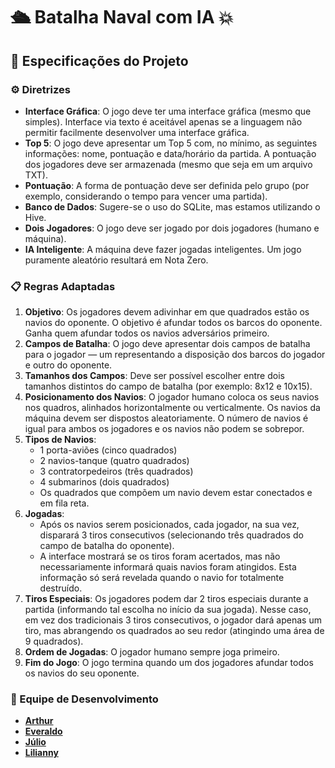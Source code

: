 # 🛳️ Batalha Naval com IA 💥

## 📝 Especificações do Projeto 

### ⚙️ Diretrizes

- **Interface Gráfica**: O jogo deve ter uma interface gráfica (mesmo que simples). Interface via texto é aceitável apenas se a linguagem não permitir facilmente desenvolver uma interface gráfica.
- **Top 5**: O jogo deve apresentar um Top 5 com, no mínimo, as seguintes informações: nome, pontuação e data/horário da partida. A pontuação dos jogadores deve ser armazenada (mesmo que seja em um arquivo TXT).
- **Pontuação**: A forma de pontuação deve ser definida pelo grupo (por exemplo, considerando o tempo para vencer uma partida).
- **Banco de Dados**: Sugere-se o uso do SQLite, mas estamos utilizando o Hive.
- **Dois Jogadores**: O jogo deve ser jogado por dois jogadores (humano e máquina).
- **IA Inteligente**: A máquina deve fazer jogadas inteligentes. Um jogo puramente aleatório resultará em Nota Zero.

### 📋 Regras Adaptadas

1. **Objetivo**: Os jogadores devem adivinhar em que quadrados estão os navios do oponente. O objetivo é afundar todos os barcos do oponente. Ganha quem afundar todos os navios adversários primeiro.
2. **Campos de Batalha**: O jogo deve apresentar dois campos de batalha para o jogador — um representando a disposição dos barcos do jogador e outro do oponente.
3. **Tamanhos dos Campos**: Deve ser possível escolher entre dois tamanhos distintos do campo de batalha (por exemplo: 8x12 e 10x15).
4. **Posicionamento dos Navios**: O jogador humano coloca os seus navios nos quadros, alinhados horizontalmente ou verticalmente. Os navios da máquina devem ser dispostos aleatoriamente. O número de navios é igual para ambos os jogadores e os navios não podem se sobrepor.
5. **Tipos de Navios**:
   - 1 porta-aviões (cinco quadrados)
   - 2 navios-tanque (quatro quadrados)
   - 3 contratorpedeiros (três quadrados)
   - 4 submarinos (dois quadrados)
   - Os quadrados que compõem um navio devem estar conectados e em fila reta.
6. **Jogadas**:
   - Após os navios serem posicionados, cada jogador, na sua vez, disparará 3 tiros consecutivos (selecionando três quadrados do campo de batalha do oponente).
   - A interface mostrará se os tiros foram acertados, mas não necessariamente informará quais navios foram atingidos. Esta informação só será revelada quando o navio for totalmente destruído.
7. **Tiros Especiais**: Os jogadores podem dar 2 tiros especiais durante a partida (informando tal escolha no início da sua jogada). Nesse caso, em vez dos tradicionais 3 tiros consecutivos, o jogador dará apenas um tiro, mas abrangendo os quadrados ao seu redor (atingindo uma área de 9 quadrados).
8. **Ordem de Jogadas**: O jogador humano sempre joga primeiro.
9. **Fim do Jogo**: O jogo termina quando um dos jogadores afundar todos os navios do seu oponente.

### 🚀 Equipe de Desenvolvimento

- **[Arthur](https://github.com/arthurrpf)**
- **[Everaldo](https://github.com/Everaldo-Martins)**
- **[Júlio](https://github.com/juliocesar710)**
- **[Lilianny](https://github.com/LiliannyMarinho)**